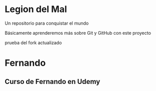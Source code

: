 # Legion del Mal
Un repositorio para conquistar el mundo

Básicamente aprenderemos más sobre Git y GitHub con este proyecto

prueba del fork actualizado

# Fernando


## Curso de Fernando en Udemy
